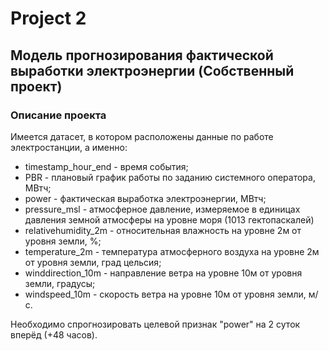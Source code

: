 # Project 2
## Модель прогнозирования фактической выработки электроэнергии (Cобственный проект)
### Описание проекта

Имеется датасет, в котором расположены данные по работе электростанции, а именно:
- timestamp_hour_end - время события;
- PBR - плановый график работы по заданию системного оператора, МВтч;
- power - фактическая выработка электроэнергии, МВтч;
- pressure_msl - атмосферное давление, измеряемое в единицах давления земной атмосферы на уровне моря (1013 гектопаскалей)
- relativehumidity_2m - относительная влажность на уровне 2м от уровня земли, %;
- temperature_2m - температура атмосферного воздуха на уровне 2м от уровня земли, град цельсия;
- winddirection_10m - направление ветра на уровне 10м от уровня земли, градусы;
- windspeed_10m - скорость ветра на уровне 10м от уровня земли, м/с.

Необходимо спрогнозировать целевой признак "power"  на 2 суток вперёд (+48 часов).
